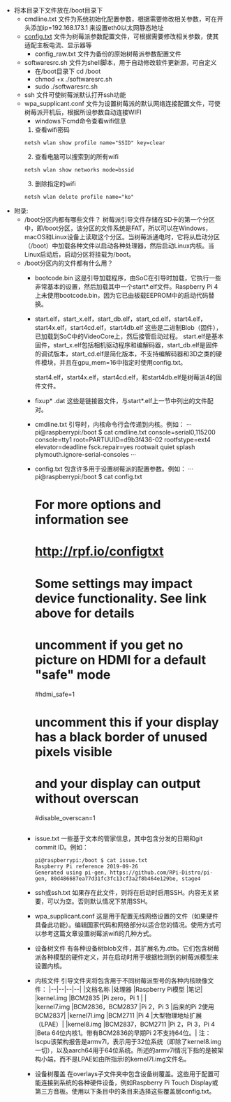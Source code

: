 * 将本目录下文件放在/boot目录下
   * cmdline.txt 文件为系统初始化配置参数，根据需要修改相关参数，可在开头添加ip=192.168.173.1 来设置eth0以太网静态地址
   * [config.txt](https://www.raspberrypi.org/documentation/configuration/config-txt/README.md) 文件为树莓派参数配置文件，可根据需要修改相关参数，使其适配主板电流、显示器等
      * config_raw.txt 文件为备份的原始树莓派参数配置文件
   * softwaresrc.sh 文件为shell脚本，用于自动修改软件更新源，可自定义
      * 在/boot目录下 cd /boot
      * chmod +x ./softwaresrc.sh
      * sudo ./softwaresrc.sh
   * ssh 文件可使树莓派默认打开ssh功能 
   * wpa_supplicant.conf 文件为设置树莓派的默认网络连接配置文件，可使树莓派开机后，根据所设参数自动连接WIFI
     * windows下cmd命令查看wifi信息
      1. 查看wifi密码 
        ``` shell
        netsh wlan show profile name="SSID" key=clear 
        ```
      2. 查看电脑可以搜索到的所有wifi
        ```
        netsh wlan show networks mode=bssid
        ```
      3. 删除指定的wifi
        ```
        netsh wlan delete profile name="ko"
        ```
* 附录: 
  * /boot分区内都有哪些文件？
    树莓派引导文件存储在SD卡的第一个分区中，即/boot分区，该分区的文件系统是FAT，所以可以在Windows，macOS和Linux设备上读取这个分区。当树莓派通电时，它将从启动分区（/boot）中加载各种文件以启动各种处理器，然后启动Linux内核。当Linux启动后，启动分区将挂载为/boot。
  * /boot分区内的文件都有什么用？
    * bootcode.bin
      这是引导加载程序，由SoC在引导时加载，它执行一些非常基本的设置，然后加载其中一个start*.elf文件。Raspberry Pi 4上未使用bootcode.bin，因为它已由板载EEPROM中的启动代码替换。
    * start.elf，start_x.elf，start_db.elf，start_cd.elf，start4.elf，start4x.elf，start4cd.elf，start4db.elf
      这些是二进制Blob（固件），已加载到SoC中的VideoCore上，然后接管启动过程。 start.elf是基本固件，start_x.elf包括相机驱动程序和编解码器，start_db.elf是固件的调试版本，start_cd.elf是简化版本，不支持编解码器和3D之类的硬件模块，并且在gpu_mem=16中指定时使用config.txt。
      
      start4.elf，start4x.elf，start4cd.elf，和start4db.elf是树莓派4的固件文件。
    * fixup* .dat
      这些是链接器文件，与start*.elf上一节中列出的文件配对。
    * cmdline.txt
      引导时，内核命令行会传递到内核。例如：
      ···
      pi@raspberrypi:/boot $ cat cmdline.txt 
      console=serial0,115200 console=tty1 root=PARTUUID=d9b3f436-02 rootfstype=ext4 elevator=deadline fsck.repair=yes rootwait quiet splash plymouth.ignore-serial-consoles
      ···
    * config.txt
      包含许多用于设置树莓派的配置参数。例如：
      ···
      pi@raspberrypi:/boot $ cat config.txt
      # For more options and information see
      # http://rpf.io/configtxt
      # Some settings may impact device functionality. See link above for details

      # uncomment if you get no picture on HDMI for a default "safe" mode
      #hdmi_safe=1

      # uncomment this if your display has a black border of unused pixels visible
      # and your display can output without overscan
      #disable_overscan=1
      ```
    * issue.txt
      一些基于文本的管家信息，其中包含分发的日期和git commit ID。例如：
      ```
      pi@raspberrypi:/boot $ cat issue.txt 
      Raspberry Pi reference 2019-09-26
      Generated using pi-gen, https://github.com/RPi-Distro/pi-gen, 80d486687ea77d31fc3fc13cf3a2f8b464e129be, stage4
      ```
    * ssh或ssh.txt
      如果存在此文件，则将在启动时启用SSH。内容无关紧要，可以为空。否则默认情况下禁用SSH。
    * wpa_supplicant.conf
      这是用于配置无线网络设置的文件（如果硬件具备此功能）。编辑国家代码和网络部分以适合您的情况。使用方式可以参考这篇文章设置树莓派wifi的几种方式。
    * 设备树文件
      有各种设备树blob文件，其扩展名为.dtb。它们包含树莓派各种模型的硬件定义，并在启动时用于根据检测到的树莓派模型来设置内核。
    * 内核文件
      引导文件夹将包含用于不同树莓派型号的各种内核映像文件：
      |--|--|--|--|
      |文档名称 	|处理器 	|Raspberry Pi模型 	|笔记|
      |kernel.img 	|BCM2835 	|Pi zero，Pi 1 | |	
      |kernel7.img 	|BCM2836，BCM2837 	|Pi 2，Pi 3 	|后来的Pi 2使用BCM2837|
      |kernel7l.img 	|BCM2711 	|Pi 4 	|大型物理地址扩展（LPAE）|
      |kernel8.img 	|BCM2837，BCM2711 	|Pi 2，Pi 3，Pi 4 	|Beta 64位内核1。带有BCM2836的早期Pi 2不支持64位。|
      注：lscpu该架构报告是armv7l，表示用于32位系统（即除了kernel8.img一切），以及aarch64用于64位系统。所述的armv7l情况下指的是被架构小端，而不是LPAE如由所指示l的kernel7l.img文件名。
    * 设备树覆盖
      在overlays子文件夹中包含设备树覆盖。这些用于配置可能连接到系统的各种硬件设备，例如Raspberry Pi Touch Display或第三方音板。使用以下条目中的条目来选择这些覆盖层config.txt。
